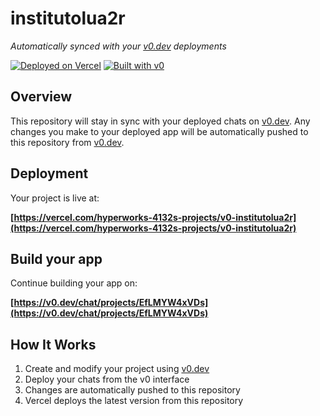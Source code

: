 # institutolua2r

*Automatically synced with your [v0.dev](https://v0.dev) deployments*

[![Deployed on Vercel](https://img.shields.io/badge/Deployed%20on-Vercel-black?style=for-the-badge&logo=vercel)](https://vercel.com/hyperworks-4132s-projects/v0-institutolua2r)
[![Built with v0](https://img.shields.io/badge/Built%20with-v0.dev-black?style=for-the-badge)](https://v0.dev/chat/projects/EfLMYW4xVDs)

## Overview

This repository will stay in sync with your deployed chats on [v0.dev](https://v0.dev).
Any changes you make to your deployed app will be automatically pushed to this repository from [v0.dev](https://v0.dev).

## Deployment

Your project is live at:

**[https://vercel.com/hyperworks-4132s-projects/v0-institutolua2r](https://vercel.com/hyperworks-4132s-projects/v0-institutolua2r)**

## Build your app

Continue building your app on:

**[https://v0.dev/chat/projects/EfLMYW4xVDs](https://v0.dev/chat/projects/EfLMYW4xVDs)**

## How It Works

1. Create and modify your project using [v0.dev](https://v0.dev)
2. Deploy your chats from the v0 interface
3. Changes are automatically pushed to this repository
4. Vercel deploys the latest version from this repository
